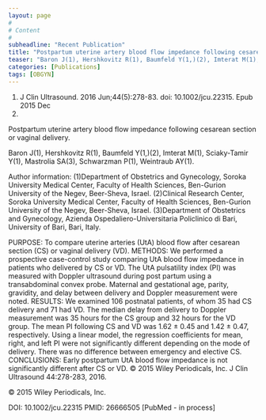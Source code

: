```yaml
---
layout: page
#
# Content
#
subheadline: "Recent Publication"
title: "Postpartum uterine artery blood flow impedance following cesarean section or vaginal delivery."
teaser: "Baron J(1), Hershkovitz R(1), Baumfeld Y(1,)(2), Imterat M(1), Sciaky-Tamir Y(1), Mastrolia SA(3), Schwarzman P(1), Weintraub AY(1)."
categories: [Publications]
tags: [OBGYN]
---
```


1. J Clin Ultrasound. 2016 Jun;44(5):278-83. doi: 10.1002/jcu.22315. Epub 2015 Dec
15.

Postpartum uterine artery blood flow impedance following cesarean section or
vaginal delivery.

Baron J(1), Hershkovitz R(1), Baumfeld Y(1,)(2), Imterat M(1), Sciaky-Tamir Y(1),
Mastrolia SA(3), Schwarzman P(1), Weintraub AY(1).

Author information: 
(1)Department of Obstetrics and Gynecology, Soroka University Medical Center,
Faculty of Health Sciences, Ben-Gurion University of the Negev, Beer-Sheva,
Israel. (2)Clinical Research Center, Soroka University Medical Center, Faculty of
Health Sciences, Ben-Gurion University of the Negev, Beer-Sheva, Israel.
(3)Department of Obstetrics and Gynecology, Azienda Ospedaliero-Universitaria
Policlinico di Bari, University of Bari, Bari, Italy.

PURPOSE: To compare uterine arteries (UtA) blood flow after cesarean section (CS)
or vaginal delivery (VD).
METHODS: We performed a prospective case-control study comparing UtA blood flow
impedance in patients who delivered by CS or VD. The UtA pulsatility index (PI)
was measured with Doppler ultrasound during post partum using a transabdominal
convex probe. Maternal and gestational age, parity, gravidity, and delay between 
delivery and Doppler measurement were noted.
RESULTS: We examined 106 postnatal patients, of whom 35 had CS delivery and 71
had VD. The median delay from delivery to Doppler measurement was 35 hours for
the CS group and 32 hours for the VD group. The mean PI following CS and VD was
1.62 ± 0.45 and 1.42 ± 0.47, respectively. Using a linear model, the regression
coefficients for mean, right, and left PI were not significantly different
depending on the mode of delivery. There was no difference between emergency and 
elective CS.
CONCLUSIONS: Early postpartum UtA blood flow impedance is not significantly
different after CS or VD. © 2015 Wiley Periodicals, Inc. J Clin Ultrasound
44:278-283, 2016.

© 2015 Wiley Periodicals, Inc.

DOI: 10.1002/jcu.22315 
PMID: 26666505  [PubMed - in process]
